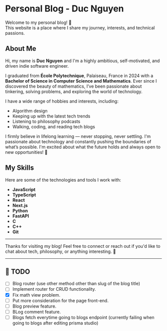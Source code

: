 # Personal Blog - Duc Nguyen

Welcome to my personal blog! 🚀  
This website is a place where I share my journey, interests, and technical passions.

## About Me

Hi, my name is **Duc Nguyen** and I'm a highly ambitious, self-motivated, and driven indie software engineer.

I graduated from **École Polytechnique**, Palaiseau, France in 2024 with a **Bachelor of Science in Computer Science and Mathematics**. Ever since I discovered the beauty of mathematics, I’ve been passionate about tinkering, solving problems, and exploring the world of technology.

I have a wide range of hobbies and interests, including:

- Algorithm design
- Keeping up with the latest tech trends
- Listening to philosophy podcasts
- Walking, coding, and reading tech blogs

I firmly believe in lifelong learning — never stopping, never settling. I'm passionate about technology and constantly pushing the boundaries of what’s possible. I'm excited about what the future holds and always open to new opportunities! 🙂

## My Skills

Here are some of the technologies and tools I work with:

- **JavaScript**
- **TypeScript**
- **React**
- **Next.js**
- **Python**
- **FastAPI**
- **C**
- **C++**
- **Git**

---

Thanks for visiting my blog! Feel free to connect or reach out if you'd like to chat about tech, philosophy, or anything interesting. 🚀

---

## 📝 TODO
- [ ] Blog router (use other method other than slug of the blog title)
- [ ] Implement router for CRUD functionality.
- [X] Fix math view problem.
- [ ] Put more consideration for the page front-end.
- [ ] Blog preview feature.
- [ ] BLog comment feature.
- [ ] Blogs fetch everytime going to blogs endpoint (currently failing when going to blogs after editing prisma studio)
